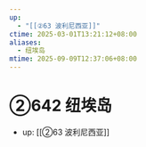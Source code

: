 ```yaml
---
up:
  - "[[②63 波利尼西亚]]"
ctime: 2025-03-01T13:21:12+08:00
aliases:
  - 纽埃岛
mtime: 2025-09-09T12:37:06+08:00
---
```


# ②642 纽埃岛

- up: [[②63 波利尼西亚]]
